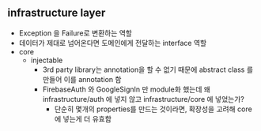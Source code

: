 ## infrastructure layer

- Exception 을 Failure로 변환하는 역할
- 데이터가 제대로 넘어온다면 도메인에게 전달하는 interface 역할
- core
    - injectable 
        - 3rd party library는 annotation을 할 수 없기 때문에 abstract class 를 만들어 이를 annotation 함
        - FirebaseAuth 와 GoogleSignIn 만 module화 했는데 왜 infrastructure/auth 에 넣지 않고 infrastructure/core 에 넣었는가?
            - 단순히 몇개의 properties를 만드는 것이라면, 확장성을 고려해 core에 넣는게 더 유효함